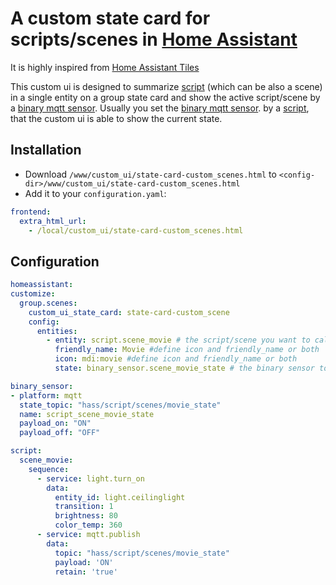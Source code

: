 # A custom state card for scripts/scenes in [Home Assistant](https://home-assistant.io)

It is highly inspired from [Home Assistant Tiles](https://github.com/c727/home-assistant-tiles)

This custom ui is designed to summarize [script](https://home-assistant.io/components/script/) (which can be also a scene) in a single entity on a group state card and show the active script/scene by a [binary mqtt sensor](https://home-assistant.io/components/binary_sensor.mqtt/).
Usually you set the [binary mqtt sensor](https://home-assistant.io/components/binary_sensor.mqtt/). by a [script](https://home-assistant.io/components/script/), that the custom ui is able to show the current state. 

## Installation
* Download `/www/custom_ui/state-card-custom_scenes.html` to `<config-dir>/www/custom_ui/state-card-custom_scenes.html`
* Add it to your `configuration.yaml`:
```yaml
frontend:
  extra_html_url:
    - /local/custom_ui/state-card-custom_scenes.html
```

## Configuration
```yaml
homeassistant:
customize:
  group.scenes:
    custom_ui_state_card: state-card-custom_scene
    config:
      entities:
        - entity: script.scene_movie # the script/scene you want to call
          friendly_name: Movie #define icon and friendly_name or both
          icon: mdi:movie #define icon and friendly_name or both
          state: binary_sensor.scene_movie_state # the binary sensor to determine the current state
 ```

```yaml
binary_sensor:
- platform: mqtt
  state_topic: "hass/script/scenes/movie_state"
  name: script_scene_movie_state
  payload_on: "ON"
  payload_off: "OFF"
```

```yaml
script:
  scene_movie:
    sequence:
      - service: light.turn_on
        data:
          entity_id: light.ceilinglight
          transition: 1
          brightness: 80
          color_temp: 360
      - service: mqtt.publish
        data:
          topic: "hass/script/scenes/movie_state"
          payload: 'ON'
          retain: 'true'
```